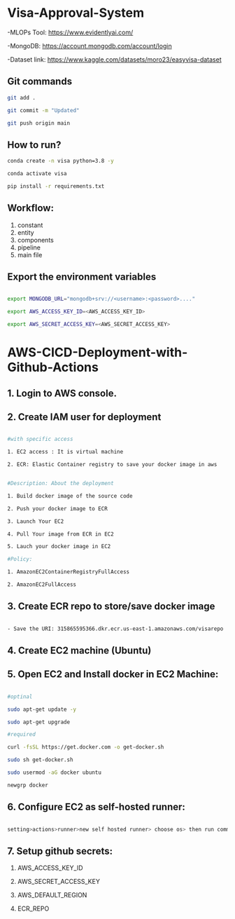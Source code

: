 # Visa-Approval-System

-MLOPs Tool: https://www.evidentlyai.com/ 

-MongoDB: https://account.mongodb.com/account/login

-Dataset link: https://www.kaggle.com/datasets/moro23/easyvisa-dataset

## Git commands

```bash
git add .

git commit -m "Updated"

git push origin main
```

## How to run?

``` bash
conda create -n visa python=3.8 -y
```

```bash
conda activate visa
```

```bash
pip install -r requirements.txt
```

## Workflow:

1. constant
2. entity
3. components
4. pipeline
5. main file


## Export the environment variables
```bash

export MONGODB_URL="mongodb+srv://<username>:<password>...."

export AWS_ACCESS_KEY_ID=<AWS_ACCESS_KEY_ID>

export AWS_SECRET_ACCESS_KEY=<AWS_SECRET_ACCESS_KEY>

```


# AWS-CICD-Deployment-with-Github-Actions

## 1. Login to AWS console.

## 2. Create IAM user for deployment
```bash

#with specific access

1. EC2 access : It is virtual machine

2. ECR: Elastic Container registry to save your docker image in aws


#Description: About the deployment

1. Build docker image of the source code

2. Push your docker image to ECR

3. Launch Your EC2 

4. Pull Your image from ECR in EC2

5. Lauch your docker image in EC2

#Policy:

1. AmazonEC2ContainerRegistryFullAccess

2. AmazonEC2FullAccess

```

## 3. Create ECR repo to store/save docker image
```bash

- Save the URI: 315865595366.dkr.ecr.us-east-1.amazonaws.com/visarepo

```

## 4. Create EC2 machine (Ubuntu)

## 5. Open EC2 and Install docker in EC2 Machine:
```bash

#optinal

sudo apt-get update -y

sudo apt-get upgrade

#required

curl -fsSL https://get.docker.com -o get-docker.sh

sudo sh get-docker.sh

sudo usermod -aG docker ubuntu

newgrp docker

```

## 6. Configure EC2 as self-hosted runner:
```bash

setting>actions>runner>new self hosted runner> choose os> then run command one by one

```

## 7. Setup github secrets:

1. AWS_ACCESS_KEY_ID

2. AWS_SECRET_ACCESS_KEY

3. AWS_DEFAULT_REGION

4. ECR_REPO




